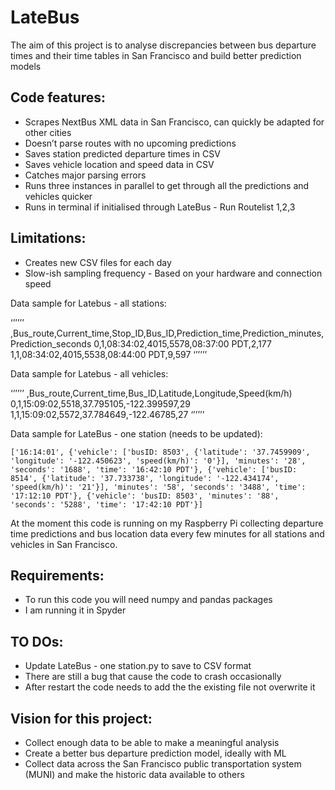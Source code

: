 # LateBus

The aim of this project is to analyse discrepancies between bus departure times and their time tables in San Francisco and build better prediction models

## Code features:
- Scrapes NextBus XML data in San Francisco, can quickly be adapted for other cities
- Doesn’t parse routes with no upcoming predictions
- Saves station predicted departure times in CSV 
- Saves vehicle location and speed data in CSV 
- Catches major parsing errors
- Runs three instances in parallel to get through all the predictions and vehicles quicker
- Runs in terminal if initialised through LateBus - Run Routelist 1,2,3

## Limitations:
- Creates new CSV files for each day
- Slow-ish sampling frequency - Based on your hardware and connection speed


Data sample for Latebus - all stations:

‘’’’’’
,Bus_route,Current_time,Stop_ID,Bus_ID,Prediction_time,Prediction_minutes,Prediction_seconds
0,1,08:34:02,4015,5578,08:37:00 PDT,2,177
1,1,08:34:02,4015,5538,08:44:00 PDT,9,597
‘’’’’’


Data sample for Latebus - all vehicles:

‘’’’’’
,Bus_route,Current_time,Bus_ID,Latitude,Longitude,Speed(km/h)
0,1,15:09:02,5518,37.795105,-122.399597,29
1,1,15:09:02,5572,37.784649,-122.46785,27
‘’’’’’


Data sample for LateBus - one station (needs to be updated):

```
['16:14:01', {'vehicle': ['busID: 8503', {'latitude': '37.7459909', 'longitude': '-122.450623', 'speed(km/h)': '0'}], 'minutes': '28', 'seconds': '1688', 'time': '16:42:10 PDT'}, {'vehicle': ['busID: 8514', {'latitude': '37.733738', 'longitude': '-122.434174', 'speed(km/h)': '21'}], 'minutes': '58', 'seconds': '3488', 'time': '17:12:10 PDT'}, {'vehicle': 'busID: 8503', 'minutes': '88', 'seconds': '5288', 'time': '17:42:10 PDT'}]
```

At the moment this code is running on my Raspberry Pi collecting departure time predictions and bus location data every few minutes for all stations and vehicles in San Francisco.



## Requirements:
- To run this code you will need numpy and pandas packages
- I am running it in Spyder


## TO DOs:
- Update LateBus - one station.py to save to CSV format
- There are still a bug that cause the code to crash occasionally
- After restart the code needs to add the the existing file not overwrite it


## Vision for this project:
- Collect enough data to be able to make a meaningful analysis
- Create a better bus departure prediction model, ideally with ML
- Collect data across the San Francisco public transportation system (MUNI) and make the historic data available to others 
